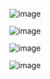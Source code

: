 ![image](https://github.com/user-attachments/assets/b93b0ceb-3696-4337-8736-7d753e542bc7)

![image](https://github.com/user-attachments/assets/758639ef-22a1-415a-886e-4835d861bad4)  

![image](https://github.com/user-attachments/assets/c4bf86cc-f19b-4674-af13-97f93a81f9e3)

![image](https://github.com/user-attachments/assets/48e4b635-06d0-4cbc-b11c-ee7494538685)

